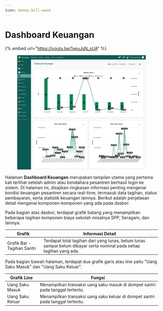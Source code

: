 ```yaml
---
icon: money-bill-wave
---
```


# Dashboard Keuangan

{% embed url="https://youtu.be/1xeuJsN_sUA" %}

<figure><img src="../../.gitbook/assets/image (78).png" alt=""><figcaption></figcaption></figure>

Halaman **Dashboard Keuangan** merupakan tampilan utama yang pertama kali terlihat setelah admin atau bendahara pesantren berhasil login ke sistem. Di halaman ini, disajikan ringkasan informasi penting mengenai kondisi keuangan pesantren secara real-time, termasuk data tagihan, status pembayaran, serta statistik keuangan lainnya. Berikut adalah penjelasan detail mengenai komponen-komponen yang ada pada dasbor:

Pada bagian atas dasbor, terdapat grafik batang yang menampilkan beberapa tagihan komponen biaya sekolah misalnya SPP, Seragam, dan lainnya.

| Grafik                      | Informasi Detail                                                                                                     |
| --------------------------- | -------------------------------------------------------------------------------------------------------------------- |
| Grafik Bar - Tagihan Santri | Terdapat total tagihan dari yang lunas, belum lunas sampai belum dibayar serta nominal pada setiap tagihan yang ada. |

Pada bagian bawah halaman, terdapat dua grafik garis atau line yaitu "Uang Saku Masuk" dan "Uang Saku Keluar".

| Grafik Line      | Fungsi                                                                         |
| ---------------- | ------------------------------------------------------------------------------ |
| Uang Saku Masuk  | Menampilkan transaksi uang saku masuk di dompet santri pada tanggal tertentu.  |
| Uang Saku Keluar | Menampilkan transaksi uang saku keluar di dompet santri pada tanggal tertentu. |
